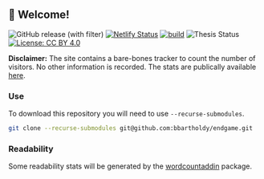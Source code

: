 ## 👋 Welcome! 

![GitHub release (with filter)](https://img.shields.io/github/v/release/bbartholdy/endgame) 
[![Netlify Status](https://api.netlify.com/api/v1/badges/654e8f2b-273f-4ad4-bf70-5893719cb68c/deploy-status)](https://app.netlify.com/sites/myphd/deploys) [![build](https://github.com/bbartholdy/endgame/actions/workflows/build.yaml/badge.svg)](https://github.com/bbartholdy/endgame/actions/workflows/build.yaml)
![Thesis Status](https://img.shields.io/badge/Status-DEFENDED-green) [![License: CC BY 4.0](https://img.shields.io/badge/License-CC_BY_4.0-lightgrey.svg)](https://creativecommons.org/licenses/by/4.0/)

**Disclaimer:** The site contains a bare-bones tracker to count the number of
visitors. No other information is recorded. The stats are publically available
[here](http://statcounter.com/p12714961/summary/?guest=1).

<!--
- 📁: [PDF](./link-to-pdf)
- :link: [HTML](link-to-site)
- 📁: [e-pub]()
-->

### Use

To download this repository you will need to use `--recurse-submodules`.

```sh
git clone --recurse-submodules git@github.com:bbartholdy/endgame.git
```

### Readability

Some readability stats will be generated by the [wordcountaddin](https://github.com/benmarwick/wordcountaddin) package.

